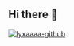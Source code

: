 ## Hi there 👋

<!--
**lyxaaaa/lyxaaaa** is a ✨ _special_ ✨ repository because its `README.md` (this file) appears on your GitHub profile.

Here are some ideas to get you started:

- 🔭 I’m currently working on ...
- 🌱 I’m currently learning ...
- 👯 I’m looking to collaborate on ...
- 🤔 I’m looking for help with ...
- 💬 Ask me about ...
- 📫 How to reach me: ...
- 😄 Pronouns: ...
- ⚡ Fun fact: ...
-->

[![lyxaaaa-github](https://github-readme-stats.vercel.app/api?username=lyxaaaa-github)](https://github.com/anuraghazra/github-readme-stats)

